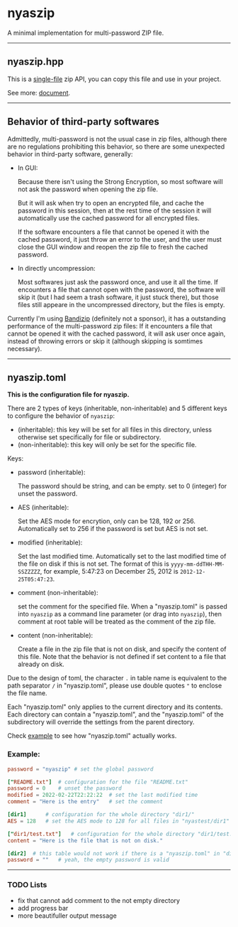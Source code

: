 # nyaszip

A minimal implementation for multi-password ZIP file.

---

## nyaszip.hpp

This is a [single-file](nyaszip.hpp) zip API, you can copy this file and use in your project.

See more: [document](DOCUMENT.md).

---

## Behavior of third-party softwares

Admittedly, multi-password is not the usual case in zip files, although there are no regulations prohibiting this behavior, so there are some unexpected behavior in third-party software, generally:

- In GUI:

    Because there isn't using the Strong Encryption, so most software will not ask the password when opening the zip file.

    But it will ask when try to open an encrypted file, and cache the password in this session, then at the rest time of the session it will automatically use the cached password for all encrypted files.

    If the software encounters a file that cannot be opened it with the cached password, it just throw an error to the user, and the user must close the GUI window and reopen the zip file to fresh the cached password.

- In directly uncompression:

    Most softwares just ask the password once, and use it all the time. If encounters a file that cannot open with the password, the software will skip it (but I had seem a trash software, it just stuck there), but those files still appeare in the uncompressed directory, but the files is empty.

Currently I'm using [Bandizip](https://www.bandisoft.com/bandizip/) (definitely not a sponsor), it has a outstanding performance of the multi-password zip files: If it encounters a file that cannot be opened it with the cached password, it will ask user once again, instead of throwing errors or skip it (although skipping is somtimes necessary).

---

## nyaszip.toml

**This is the configuration file for nyaszip.**

There are 2 types of keys (inheritable, non-inheritable) and 5 different keys to configure the behavior of `nyaszip`:

- (inheritable): this key will be set for all files in this directory, unless otherwise set specifically for file or subdirectory.
- (non-inheritable): this key will only be set for the specific file.

Keys:

- password (inheritable):

    The password should be string, and can be empty. set to 0 (integer) for unset the password.

- AES (inheritable):

    Set the AES mode for encrytion, only can be 128, 192 or 256. Automatically set to 256 if the password is set but AES is not set.

- modified (inheritable):

    Set the last modified time. Automatically set to the last modified time of the file on disk if this is not set. The format of this is `yyyy-mm-ddTHH-MM-SSZZZZZ`, for example, 5:47:23 on December 25, 2012 is `2012-12-25T05:47:23`.

- comment (non-inheritable):

    set the comment for the specified file. When a "nyaszip.toml" is passed into `nyaszip` as a command line parameter (or drag into `nyaszip`), then comment at root table will be treated as the comment of the zip file.

- content (non-inheritable):

    Create a file in the zip file that is not on disk, and specify the content of this file. Note that the behavior is not defined if set content to a file that already on disk.

Due to the design of toml, the character `.` in table name is equivalent to the path separator `/` in "nyaszip.toml", please use double quotes `"` to enclose the file name.

Each "nyaszip.toml" only applies to the current directory and its contents. Each directory can contain a "nyaszip.toml", and the "nyaszip.toml" of the subdirectory will override the settings from the parent directory.

Check [example](example) to see how "nyaszip.toml" actually works.

### Example:

``` toml
password = "nyaszip" # set the global password

["README.txt"]  # configuration for the file "README.txt"
password = 0    # unset the password
modified = 2022-02-22T22:22:22  # set the last modified time
comment = "Here is the entry"   # set the comment

[dir1]      # configuration for the whole directory "dir1/"
AES = 128   # set the AES mode to 128 for all files in "nyastest/dir1"

["dir1/test.txt"]   # configuration for the whole directory "dir1/test.txt"
content = "Here is the file that is not on disk."

[dir2]  # this table would not work if there is a "nyaszip.toml" in "dir2/"
password = ""   # yeah, the empty password is valid
```

---

### TODO Lists

- fix that cannot add comment to the not empty directory
- add progress bar
- more beautifuller output message
